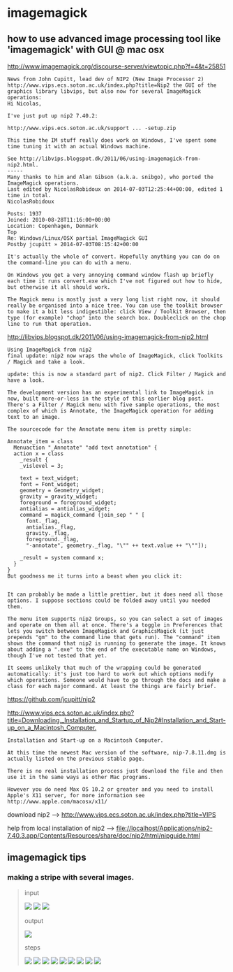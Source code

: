 # imagemagick

## how to use advanced image processing tool like 'imagemagick' with GUI @ mac osx

<http://www.imagemagick.org/discourse-server/viewtopic.php?f=4&t=25851>
```
News from John Cupitt, lead dev of NIP2 (New Image Processor 2) http://www.vips.ecs.soton.ac.uk/index.php?title=Nip2 the GUI of the graphics library libvips, but also now for several ImageMagick operations:
Hi Nicolas,

I've just put up nip2 7.40.2:

http://www.vips.ecs.soton.ac.uk/support ... -setup.zip

This time the IM stuff really does work on Windows, I've spent some
time tuning it with an actual Windows machine.

See http://libvips.blogspot.dk/2011/06/using-imagemagick-from-nip2.html.
-----
Many thanks to him and Alan Gibson (a.k.a. snibgo), who ported the ImageMagick operations.
Last edited by NicolasRobidoux on 2014-07-03T12:25:44+00:00, edited 1 time in total.
NicolasRobidoux
 
Posts: 1937
Joined: 2010-08-28T11:16:00+00:00
Location: Copenhagen, Denmark
Top
Re: Windows/Linux/OSX partial ImageMagick GUI
Postby jcupitt » 2014-07-03T08:15:42+00:00

It's actually the whole of convert. Hopefully anything you can do on the command-line you can do with a menu. 

On Windows you get a very annoying command window flash up briefly each time it runs convert.exe which I've not figured out how to hide, but otherwise it all should work.

The Magick menu is mostly just a very long list right now, it should really be organised into a nice tree. You can use the toolkit browser to make it a bit less indigestible: click View / Toolkit Browser, then type (for example) "chop" into the search box. Doubleclick on the chop line to run that operation.
```
<http://libvips.blogspot.dk/2011/06/using-imagemagick-from-nip2.html>
```
Using ImageMagick from nip2
final update: nip2 now wraps the whole of ImageMagick, click Toolkits / Magick and take a look. 

update: this is now a standard part of nip2. Click Filter / Magick and have a look. 

The development version has an experimental link to ImageMagick in now, built more-or-less in the style of this earlier blog post. There's a Filter / Magick menu with five sample operations, the most complex of which is Annotate, the ImageMagick operation for adding text to an image.

The sourcecode for the Annotate menu item is pretty simple:

Annotate_item = class 
  Menuaction "_Annotate" "add text annotation" {
  action x = class 
    _result {   
    _vislevel = 3;
                
    text = text_widget;
    font = Font_widget;
    geometry = Geometry_widget; 
    gravity = gravity_widget; 
    foreground = foreground_widget;
    antialias = antialias_widget;
    command = magick_command (join_sep " " [
      font._flag,       
      antialias._flag,  
      gravity._flag,    
      foreground._flag, 
      "-annotate", geometry._flag, "\"" ++ text.value ++ "\""]);

    _result = system command x;  
  }     
}
But goodness me it turns into a beast when you click it:


It can probably be made a little prettier, but it does need all those options. I suppose sections could be folded away until you needed them.

The menu item supports nip2 Groups, so you can select a set of images and operate on them all at once. There's a toggle in Preferences that lets you switch between ImageMagick and GraphicsMagick (it just prepends "gm" to the command line that gets run). The "command" item shows the command that nip2 is running to generate the image. It knows about adding a ".exe" to the end of the executable name on Windows, though I've not tested that yet.

It seems unlikely that much of the wrapping could be generated automatically: it's just too hard to work out which options modify which operations. Someone would have to go through the docs and make a class for each major command. At least the things are fairly brief.
```
<https://github.com/jcupitt/nip2>

<http://www.vips.ecs.soton.ac.uk/index.php?title=Downloading,_Installation_and_Startup_of_Nip2#Installation_and_Start-up_on_a_Macintosh_Computer.>
```
Installation and Start-up on a Macintosh Computer.

At this time the newest Mac version of the software, nip-7.8.11.dmg is actually listed on the previous stable page.

There is no real installation process just download the file and then use it in the same ways as other Mac programs.

However you do need Max OS 10.2 or greater and you need to install Apple's X11 server, for more information see http://www.apple.com/macosx/x11/ 
```
download nip2 --> <http://www.vips.ecs.soton.ac.uk/index.php?title=VIPS>

help from local installation of nip2 --> <file://localhost/Applications/nip2-7.40.3.app/Contents/Resources/share/doc/nip2/html/nipguide.html>

## imagemagick tips

### making a stripe with several images.

> input
> 
> ![](../data/funhouse2.png)
> ![](../data/funhouse3.png)
> ![](../data/funhouse4.png)
> 
> output
> 
> ![](../data/funhouse-m.png)
> 
> steps
> 
> ![](../data/step1.png)
> ![](../data/step2.png)
> ![](../data/step3.png)
> ![](../data/step4.png)
> ![](../data/step5.png)
> ![](../data/step6.png)
> ![](../data/step7.png)
> ![](../data/step8.png)
> ![](../data/step9.png)
